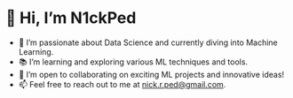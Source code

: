 # 👋 Hi, I’m N1ckPed

- 🌟 I’m passionate about Data Science and currently diving into Machine Learning.
- 📚 I’m learning and exploring various ML techniques and tools.
- 🤝 I’m open to collaborating on exciting ML projects and innovative ideas!
- 📫 Feel free to reach out to me at [nick.r.ped@gmail.com](mailto:nick.r.ped@gmail.com).

<!---
N1ckPed/N1ckPed is a ✨ special ✨ repository because its `README.md` (this file) appears on your GitHub profile.
You can click the Preview link to take a look at your changes.
--->
